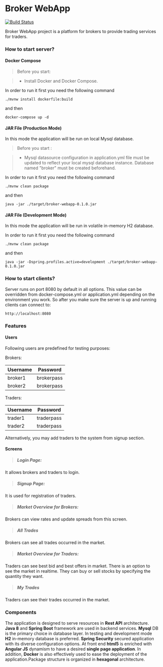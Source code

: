 

Broker WebApp
===================
[![Build Status](https://travis-ci.org/msefaertekin/broker-webapp.svg?branch=master)](https://travis-ci.org/msefaertekin/broker-webapp)

Broker WebApp project is a platform for brokers to provide trading services for traders.

### **How to start server?**

#### **Docker Compose**

>Before you start:

> - Install Docker and Docker Compose.

In order to run it first you need the following command

    ./mvnw install dockerfile:build

and then

    docker-compose up -d

#### **JAR File (Production Mode)**

In this mode the application will be run on local Mysql database. 

> Before you start :

> - Mysql datasource configuration in application.yml file must be updated to reflect your local mysql database instance. Database named "broker" must be created beforehand.

In order to run it first you need the following command

    ./mvnw clean package

and then

    java -jar ./target/broker-webapp-0.1.0.jar

#### **JAR File (Development Mode)**

In this mode the application will be run in volatile in-memory H2 database. 

In order to run it first you need the following command

    ./mvnw clean package

and then

	java -jar -Dspring.profiles.active=development ./target/broker-webapp-0.1.0.jar

### **How to start clients?**

Server runs on port 8080 by default in all options. This value can be overridden from docker-compose.yml or application.yml depending on the environment you work. So after you make sure the server is up and running clients can connect to:

    http://localhost:8080

### **Features**

#### **Users**
    
Following users are predefined for testing purposes:

Brokers:

Username     | Password
-------- | ---
broker1 | brokerpass
broker2    | brokerpass

Traders:

Username     | Password
-------- | ---
trader1 | traderpass
trader2    | traderpass

Alternatively, you may add traders to the system from signup section.   

#### **Screens**

> ##### Login Page:
  It allows brokers and traders to login.
    
> ##### Signup Page:
  It is used for registration of traders.
    
> ##### Market Overview for Brokers:
  Brokers can view rates and update spreads from this screen.
    
> ##### All Trades
  Brokers can see all trades occurred in the market.
    
> ##### Market Overview for Traders:
  Traders can see best bid and best offers in market. There is an option to see the market in realtime. They can buy or sell stocks by specifying the quantity they want.
    
> ##### My Trades	  
  Traders can see their trades occurred in the market.

### **Components**

The application is designed to serve resources in **Rest API** architecture. **Java 8** and **Spring Boot** framework are used in backend services. **Mysql** DB is the primary choice in database layer.  In testing and development mode **H2** in-memory database is preferred. **Spring Security** secured application with its diverse configuration options. At front end **html5** is enriched with **Angular JS** dynamism to have a desired **single page application**. In addition, **Docker** is also effectively used to ease the deployment of the application.Package structure is organized in **hexagonal** architecture.
